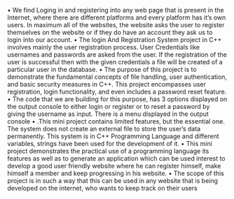 • We find Loging in and registering into any web page that is present in the Internet, where there are different platforms 
and every platform has it’s own users. In maximum all of the websites, the website asks the user to register themselves 
on the website or if they do have an account they ask us to login into our account. 
• The login And Registration System project in C++ involves mainly the user registration process. User Credentials like 
usernames and passwords are asked from the user. If the registration of the user is successful then with the given 
credentials a file will be created of a particular user in the database. 
• The purpose of this project is to demonstrate the fundamental concepts of file handling, user authentication, and basic 
security measures in C++. This project encompasses user registration, login functionality, and even includes a password 
reset feature.
• The code that we are building for this purpose, has 3 options displayed on the output console to either login or register 
or to reset a password by giving the username as input. There is a menu displayed in the output console
• .This mini project contains limited features, but the essential one. The system does not create an external 
file to store the user’s data permanently. This system is in C++ Programming Language and different 
variables, strings have been used for the development of it. 
• This mini project demonstrates the practical use of a programming language its features as well as to 
generate an application which can be used interest to develop a good user friendly website where he can 
register himself, make himself a member and keep progressing in his website. 
• The scope of this project is in such a way that this can be used in any website that is being developed on 
the internet, who wants to keep track on their users
